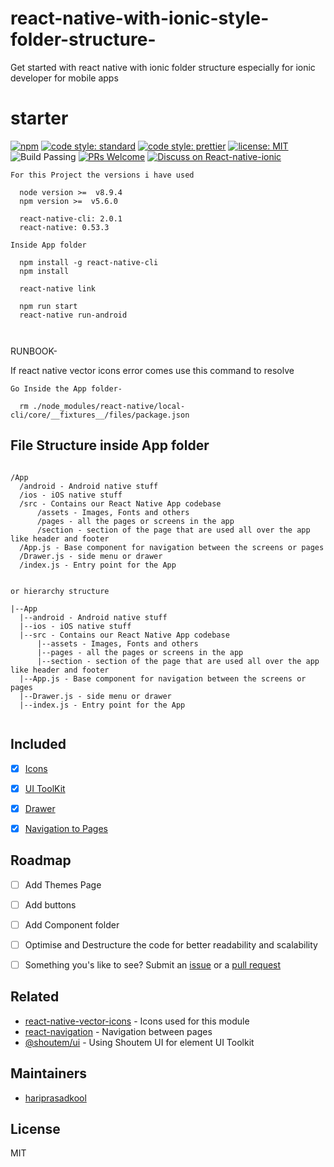 # react-native-with-ionic-style-folder-structure-
Get started with react native with ionic folder structure especially for ionic developer for mobile apps

# starter
[![npm](https://img.shields.io/badge/npm%20-v0.0.2-red.svg?style=flat-square)](https://www.npmjs.com/package/react-native-with-ionic-style-folder-structure "View this project on npm")
[![code style: standard](https://img.shields.io/badge/code_style-standard-brightgreen.svg?style=flat-square)](https://standardjs.com "Standardjs")
[![code style: prettier](https://img.shields.io/badge/code_style-prettier-ff69b4.svg?style=flat-square)](https://prettier.io/ "Prettier")
[![license: MIT](https://img.shields.io/badge/license-MIT-yellowgreen.svg?style=flat-square)](https://opensource.org/licenses/MIT "MIT License")
![Build Passing](https://img.shields.io/badge/build-passing-brightgreen.svg?style=flat-square "Build")
[![PRs Welcome](https://img.shields.io/badge/PRs-welcome-brightgreen.svg?style=flat-square)](http://makeapullrequest.com "Help in Pull request")
[![Discuss on React-native-ionic](https://img.shields.io/badge/Discuss-react--native%20ionic-blue.svg?style=flat-square)](https://github.com/hariprasadkool/react-native-with-ionic-style-folder-structure- "My Repository")

```
For this Project the versions i have used 

  node version >=  v8.9.4
  npm version >=  v5.6.0

  react-native-cli: 2.0.1
  react-native: 0.53.3

Inside App folder

  npm install -g react-native-cli
  npm install

  react-native link
    
  npm run start
  react-native run-android

  
``` 


RUNBOOK-

If react native vector icons error comes use this command to resolve

``` 
Go Inside the App folder-

  rm ./node_modules/react-native/local-cli/core/__fixtures__/files/package.json

``` 

## File Structure inside App folder

```

/App
  /android - Android native stuff
  /ios - iOS native stuff
  /src - Contains our React Native App codebase
      /assets - Images, Fonts and others
      /pages - all the pages or screens in the app
      /section - section of the page that are used all over the app like header and footer
  /App.js - Base component for navigation between the screens or pages
  /Drawer.js - side menu or drawer
  /index.js - Entry point for the App


or hierarchy structure 

|--App
  |--android - Android native stuff
  |--ios - iOS native stuff
  |--src - Contains our React Native App codebase
      |--assets - Images, Fonts and others
      |--pages - all the pages or screens in the app
      |--section - section of the page that are used all over the app like header and footer
  |--App.js - Base component for navigation between the screens or pages
  |--Drawer.js - side menu or drawer
  |--index.js - Entry point for the App


```
## Included
- [x] [Icons](https://material.io/icons/)
- [x] [UI ToolKit](https://shoutem.github.io/docs/ui-toolkit/components/typography)
- [x] [Drawer](https://reactnavigation.org/docs/drawer-based-navigation.html)
- [x] [Navigation to Pages](https://reactnavigation.org/docs/navigating.html)


## Roadmap
- [ ] Add Themes Page
- [ ] Add buttons
- [ ] Add Component folder
- [ ] Optimise and Destructure the code for better readability and scalability
- [ ] Something you's like to see? Submit an [issue](https://github.com/hariprasadkool/react-native-with-ionic-style-folder-structure-/issues) or a [pull request](https://github.com/hariprasadkool/react-native-with-ionic-style-folder-structure-/pulls)


## Related
- [react-native-vector-icons](https://github.com/oblador/react-native-vector-icons) - Icons used for this module
- [react-navigation](https://github.com/react-navigation/react-navigation) - Navigation between pages 
- [@shoutem/ui](https://github.com/shoutem/ui) - Using Shoutem UI for element UI Toolkit

## Maintainers

- [hariprasadkool](https://github.com/hariprasadkool)


## License

MIT


